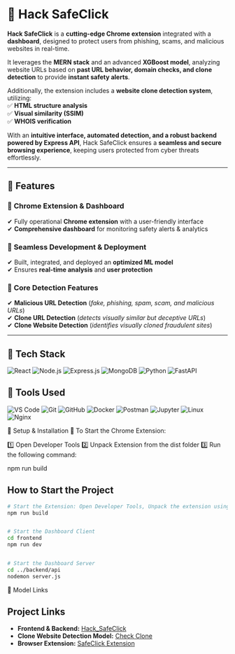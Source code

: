# 🚀 Hack SafeClick  

**Hack SafeClick** is a **cutting-edge Chrome extension** integrated with a **dashboard**, designed to protect users from phishing, scams, and malicious websites in real-time.  

It leverages the **MERN stack** and an advanced **XGBoost model**, analyzing website URLs based on **past URL behavior, domain checks, and clone detection** to provide **instant safety alerts**.  

Additionally, the extension includes a **website clone detection system**, utilizing:  
✅ **HTML structure analysis**  
✅ **Visual similarity (SSIM)**  
✅ **WHOIS verification**  

With an **intuitive interface, automated detection, and a robust backend powered by Express API**, Hack SafeClick ensures a **seamless and secure browsing experience**, keeping users protected from cyber threats effortlessly.  

---

## 📌 Features  

### 🔹 **Chrome Extension & Dashboard**  
✔ Fully operational **Chrome extension** with a user-friendly interface  
✔ **Comprehensive dashboard** for monitoring safety alerts & analytics  

### 🔹 **Seamless Development & Deployment**  
✔ Built, integrated, and deployed an **optimized ML model**  
✔ Ensures **real-time analysis** and **user protection**  

### 🔹 **Core Detection Features**  
✔ **Malicious URL Detection** (*fake, phishing, spam, scam, and malicious URLs*)  
✔ **Clone URL Detection** (*detects visually similar but deceptive URLs*)  
✔ **Clone Website Detection** (*identifies visually cloned fraudulent sites*)  

---

## 📌 Tech Stack

![React](https://img.shields.io/badge/React-20232A?style=for-the-badge&logo=react&logoColor=61DAFB)
![Node.js](https://img.shields.io/badge/Node.js-43853D?style=for-the-badge&logo=node.js&logoColor=white)
![Express.js](https://img.shields.io/badge/Express.js-404D59?style=for-the-badge)
![MongoDB](https://img.shields.io/badge/MongoDB-4EA94B?style=for-the-badge&logo=mongodb&logoColor=white)
![Python](https://img.shields.io/badge/Python-3776AB?style=for-the-badge&logo=python&logoColor=white)
![FastAPI](https://img.shields.io/badge/FastAPI-009688?style=for-the-badge&logo=fastapi&logoColor=white)


## 📌 Tools Used

![VS Code](https://img.shields.io/badge/VS%20Code-0078D4?style=for-the-badge&logo=visual-studio-code&logoColor=white)
![Git](https://img.shields.io/badge/Git-F05032?style=for-the-badge&logo=git&logoColor=white)
![GitHub](https://img.shields.io/badge/GitHub-181717?style=for-the-badge&logo=github&logoColor=white)
![Docker](https://img.shields.io/badge/Docker-2496ED?style=for-the-badge&logo=docker&logoColor=white)
![Postman](https://img.shields.io/badge/Postman-FF6C37?style=for-the-badge&logo=postman&logoColor=white)
![Jupyter](https://img.shields.io/badge/Jupyter-F37626?style=for-the-badge&logo=jupyter&logoColor=white)
![Linux](https://img.shields.io/badge/Linux-FCC624?style=for-the-badge&logo=linux&logoColor=black)
![Nginx](https://img.shields.io/badge/Nginx-009639?style=for-the-badge&logo=nginx&logoColor=white)

📌 Setup & Installation
🔹 To Start the Chrome Extension:

1️⃣ Open Developer Tools
2️⃣ Unpack Extension from the dist folder
3️⃣ Run the following command:

npm run build

## How to Start the Project

```sh
# Start the Extension: Open Developer Tools, Unpack the extension using the 'dist' folder, then run:
npm run build
```

```sh

# Start the Dashboard Client
cd frontend
npm run dev
```

```sh

# Start the Dashboard Server
cd ../backend/api
nodemon server.js

```

📌 Model Links

## Project Links

- **Frontend & Backend:** [Hack_SafeClick](https://github.com/khushi505/Hack_SafeClick)
- **Clone Website Detection Model:** [Check Clone](https://clone-6nb2.onrender.com/check-clone)
- **Browser Extension:** [SafeClick Extension](https://github.com/HARSHSINGH3118/SafeClick)


